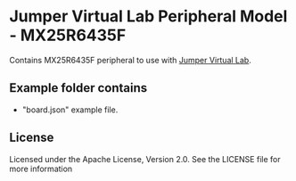 # Jumper Virtual Lab Peripheral Model - MX25R6435F
Contains MX25R6435F peripheral to use with [Jumper Virtual Lab](https://vlab.jumper.io).

## Example folder contains
- "board.json" example file.

## License
Licensed under the Apache License, Version 2.0. See the LICENSE file for more information
